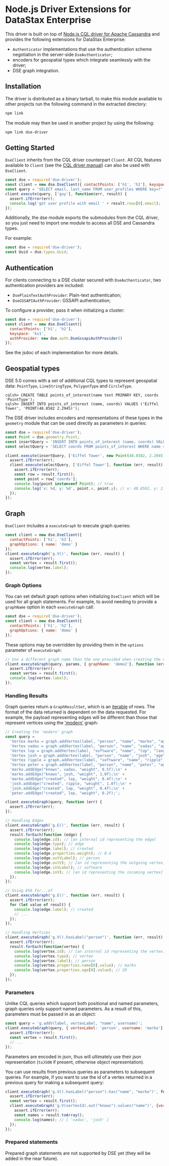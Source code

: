 # Node.js Driver Extensions for DataStax Enterprise

This driver is built on top of [Node.js CQL driver for Apache Cassandra][cassandra-driver] and provides the following
extensions for DataStax Enterprise:

* `Authenticator` implementations that use the authentication scheme negotiation in the server-side `DseAuthenticator`;
* encoders for geospatial types which integrate seamlessly with the driver;
* DSE graph integration.


## Installation

The driver is distributed as a binary tarball, to make this module available to other projects run the following
command in the extracted directory:

```bash
npm link
```

The module may then be used in another project by using the following:

```bash
npm link dse-driver
```


## Getting Started

`DseClient` inherits from the CQL driver counterpart `Client`.  All CQL features available to  `Client` (see the
[CQL driver manual][core-manual]) can also be used with `DseClient`.

```javascript
const dse = require('dse-driver');
const client = new dse.DseClient({ contactPoints: ['h1', 'h2'], keyspace: 'ks1'});
const query = 'SELECT email, last_name FROM user_profiles WHERE key=?';
client.execute(query, ['guy'], function(err, result) {
  assert.ifError(err);
  console.log('got user profile with email ' + result.rows[0].email);
});
```

Additionally, the dse module exports the submodules from the CQL driver, so you just need to import one module to access
all DSE and Cassandra types.

For example:
```javascript
const dse = require('dse-driver');
const Uuid = dse.types.Uuid;
```

## Authentication

For clients connecting to a DSE cluster secured with `DseAuthenticator`, two authentication providers are included:

* `DsePlainTextAuthProvider`: Plain-text authentication;
* `DseGSSAPIAuthProvider`: GSSAPI authentication;

To configure a provider, pass it when initializing a cluster:

```javascript
const dse = require('dse-driver');
const client = new dse.DseClient({
  contactPoints: ['h1', 'h2'], 
  keyspace: 'ks1',
  authProvider: new dse.auth.DseGssapiAuthProvider()
});
```

See the jsdoc of each implementation for more details.


## Geospatial types

DSE 5.0 comes with a set of additional CQL types to represent geospatial data: `PointType`, `LineStringType`,
`PolygonType` and `CircleType`.

```
cqlsh> CREATE TABLE points_of_interest(name text PRIMARY KEY, coords 'PointType');
cqlsh> INSERT INTO points_of_interest (name, coords) VALUES ('Eiffel Tower', 'POINT(48.8582 2.2945)');
```

The DSE driver includes encoders and representations of these types in the `geometry` module that can be used directly
as parameters in queries:

```javascript
const dse = require('dse-driver');
const Point = dse.geometry.Point;
const insertQuery = 'INSERT INTO points_of_interest (name, coords) VALUES (?, ?)';
const selectQuery = 'SELECT coords FROM points_of_interest WHERE name = ?';

client.execute(insertQuery, ['Eiffel Tower', new Point(48.8582, 2.2945)], function (err, result) {
  assert.ifError(err);
  client.execute(selectQuery, ['Eiffel Tower'], function (err, result) {
    assert.ifError(err);
    const row = result.first();
    const point = row['coords'];
    console.log(point instanceof Point); // true
    console.log('x: %d, y: %d', point.x, point.y); // x: 48.8582, y: 2.2945
  });
});
```

## Graph

`DseClient` includes a `executeGraph` to execute graph queries:

```javascript
const client = new dse.DseClient({
  contactPoints: ['h1', 'h2'],
  graphOptions: { name: 'demo' }
});
client.executeGraph('g.V()', function (err, result) {
  assert.ifError(err);
  const vertex = result.first();
  console.log(vertex.label);
});
```

### Graph Options

You can set default graph options when initializing `DseClient` which will be used for all graph statements.  For
example, to avoid needing to provide a `graphName` option in each `executeGraph` call:

```javascript
const dse = require('dse-driver');
const client = new dse.DseClient({
  contactPoints: ['h1', 'h2'],
  graphOptions: { name: 'demo' }
});
```

These options may be overridden by providing them in the `options` parameter of `executeGraph`:

```javascript
// Use a different graph name than the one provided when creating the client instance
client.executeGraph(query, params, { graphName: 'demo2'}, function (err, result) {
  assert.ifError(err);
  const vertex = result.first();
  console.log(vertex.label);
});
```

### Handling Results

Graph queries return a `GraphResultSet`, which is an [iterable][iterable] of rows. The format of the data returned is
dependent on the data requested.  For example, the payload representing edges will be different than those that
represent vertices using the ['modern'][modern] graph:

```javascript
// Creating the 'modern' graph
const query =
  'Vertex marko = graph.addVertex(label, "person", "name", "marko", "age", 29);\n' +
  'Vertex vadas = graph.addVertex(label, "person", "name", "vadas", "age", 27);\n' +
  'Vertex lop = graph.addVertex(label, "software", "name", "lop", "lang", "java");\n' +
  'Vertex josh = graph.addVertex(label, "person", "name", "josh", "age", 32);\n' +
  'Vertex ripple = graph.addVertex(label, "software", "name", "ripple", "lang", "java");\n' +
  'Vertex peter = graph.addVertex(label, "person", "name", "peter", "age", 35);\n' +
  'marko.addEdge("knows", vadas, "weight", 0.5f);\n' +
  'marko.addEdge("knows", josh, "weight", 1.0f);\n' +
  'marko.addEdge("created", lop, "weight", 0.4f);\n' +
  'josh.addEdge("created", ripple, "weight", 1.0f);\n' +
  'josh.addEdge("created", lop, "weight", 0.4f);\n' +
  'peter.addEdge("created", lop, "weight", 0.2f);';

client.executeGraph(query, function (err) {
  assert.ifError(err);
});
```

```javascript
// Handling Edges
client.executeGraph('g.E()', function (err, result) {
  assert.ifError(err);
  result.forEach(function (edge) {
    console.log(edge.id); // [an internal id representing the edge]
    console.log(edge.type); // edge
    console.log(edge.label); // created
    console.log(edge.properties.weight); // 0.4
    console.log(edge.outVLabel); // person
    console.log(edge.outV); // [an id representing the outgoing vertex]
    console.log(edge.inVLabel); // software
    console.log(edge.inV); // [an id representing the incoming vertex]
  });
});
```

```javascript
// Using ES6 for...of
client.executeGraph('g.E()', function (err, result) {
  assert.ifError(err);
  for (let value of result) {
    console.log(edge.label); // created
    // ...
  });
});
```

```javascript
// Handling Vertices
client.executeGraph('g.V().hasLabel("person")', function (err, result) {
  assert.ifError(err);
  result.forEach(function(vertex) {
    console.log(vertex.id); // [an internal id representing the vertex]
    console.log(vertex.type); // vertex
    console.log(vertex.label); // person
    console.log(vertex.properties.name[0].value); // marko
    console.log(vertex.properties.age[0].value); // 29
  });
});
```

### Parameters

Unlike CQL queries which support both positional and named parameters, graph queries only support named parameters.
As a result of this, parameters must be passed in as an object:

```javascript
const query = 'g.addV(label, vertexLabel, "name", username)';
client.executeGraph(query, { vertexLabel: 'person', username: 'marko'}, function (err, result) {
  assert.ifError(err);
  const vertex = result.first();
  // ...
});
```

Parameters are encoded in json, thus will ultimately use their json representation (`toJSON` if present,
otherwise object representation).

You can use results from previous queries as parameters to subsequent queries.  For example, if you want to use the id
of a vertex returned in a previous query for making a subsequent query:

```javascript
client.executeGraph('g.V().hasLabel("person").has("name", "marko")', function (err, result) {
  assert.ifError(err);
  const vertex = result.first();
  client.executeGraph('g.V(vertexId).out("knows").values("name")', {vertexId: vertex.id}, function (err, result) {
    assert.ifError(err);
    const names = result.toArray();
    console.log(names); // [ 'vadas', 'josh' ]
  });
});
```

### Prepared statements

Prepared graph statements are not supported by DSE yet (they will be added in the near future).


[cassandra-driver]: https://github.com/datastax/nodejs-driver
[core-manual]: http://docs.datastax.com/en/developer/nodejs-driver/3.0/common/drivers/introduction/introArchOverview.html
[iterable]: https://developer.mozilla.org/en-US/docs/Web/JavaScript/Reference/Iteration_protocols#iterable
[modern]: http://tinkerpop.apache.org/docs/3.1.1-incubating/reference/#_the_graph_structure